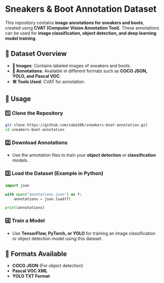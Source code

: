 # Sneakers & Boot Annotation Dataset  

This repository contains **image annotations for sneakers and boots**, created using **CVAT (Computer Vision Annotation Tool)**. These annotations can be used for **image classification, object detection, and deep learning model training**.

## 📂 Dataset Overview  
- **📸 Images**: Contains labeled images of sneakers and boots.  
- **📝 Annotations**: Available in different formats such as **COCO JSON, YOLO, and Pascal VOC**.  
- **🛠️ Tools Used**: CVAT for annotation.  

## 🚀 Usage  

### 1️⃣ Clone the Repository  
```bash
git clone https://github.com/saba386/sneakers-boot-annotation.git
cd sneakers-boot-annotation
```


### 2️⃣ Download Annotations  
- Use the annotation files to train your **object detection** or **classification** models.  

### 3️⃣ Load the Dataset (Example in Python)  
```python
import json

with open("annotations.json") as f:
    annotations = json.load(f)

print(annotations)
```

### 4️⃣ Train a Model  
- Use **TensorFlow, PyTorch, or YOLO** for training an image classification or object detection model using this dataset.  

## 📑 Formats Available  
- **COCO JSON** (For object detection)  
- **Pascal VOC XML**  
- **YOLO TXT Format**  

